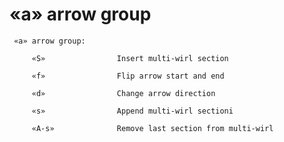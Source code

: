 # «a» arrow group

     «a» arrow group:

         «S»                Insert multi-wirl section

         «f»                Flip arrow start and end

         «d»                Change arrow direction

         «s»                Append multi-wirl sectioni

         «A-s»              Remove last section from multi-wirl

